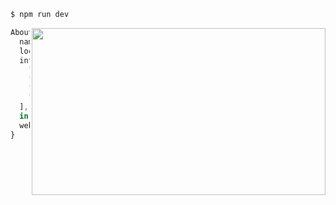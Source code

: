 

```php
$ npm run dev
```

<img align="right" width="470px" height="267px" src="https://media.giphy.com/media/Ah3zHH7hvsSB2/giphy.gif">

```ts
AboutMe {
  name: "Faycal Oumzil",
  location: "Fes, Marokko",
  interests: [
    "Web Development",
    "UI/UX",
    "Frontend",
    "Backend",
  ],
  in: "https://www.linkedin.com/in/faycal-oumzil-b97888250/",
  website: "faycode.netlify.code"
}
```

